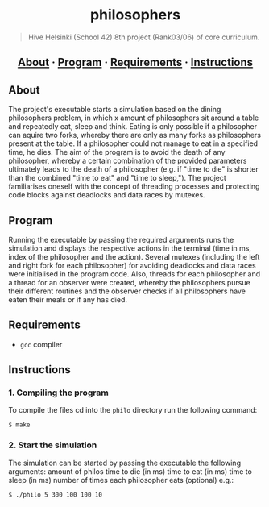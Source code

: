 <h1 align="center">philosophers</h1>

> Hive Helsinki (School 42) 8th project (Rank03/06) of core curriculum.

<h2 align="center">
	<a href="#about">About</a>
	<span> · </span>
	<a href="#program">Program</a>
	<span> · </span>
	<a href="#requirements">Requirements</a>
	<span> · </span>
	<a href="#instructions">Instructions</a>
</h2>

## About
The project's executable starts a simulation based on the dining philosophers problem, in which x amount of philosophers sit around a table and repeatedly eat, sleep and think.
Eating is only possible if a philosopher can aquire two forks, whereby there are only as many forks as philosophers present at the table. If a philosopher could not manage to eat in
a specified time, he dies. The aim of the program is to avoid the death of any philosopher, whereby a certain combination of the provided parameters ultimately leads to the death of a philosopher (e.g. if "time to die" is shorter than the combined "time to eat" and "time to sleep,"). The project familiarises oneself with the concept of threading processes and protecting code blocks against deadlocks and data races by mutexes.

## Program
Running the executable by passing the required arguments runs the simulation and displays the respective actions in the terminal (time in ms, index of the philosopher and the action). Several mutexes (including the left and right fork for each philosopher) for avoiding deadlocks and data races were initialised in the program code. Also, threads for each
philosopher and a thread for an observer were created, whereby the philosophers pursue their different routines and the observer checks if all philosophers have eaten their meals
or if any has died.

## Requirements
- `gcc` compiler

## Instructions

### 1. Compiling the program

To compile the files cd into the `philo` directory run the following command:

```
$ make 
```

### 2. Start the simulation

The simulation can be started by passing the executable the following arguments:
amount of philos
time to die (in ms)
time to eat (in ms)
time to sleep (in ms)
number of times each philosopher eats (optional)
e.g.:
```
$ ./philo 5 300 100 100 10
```
